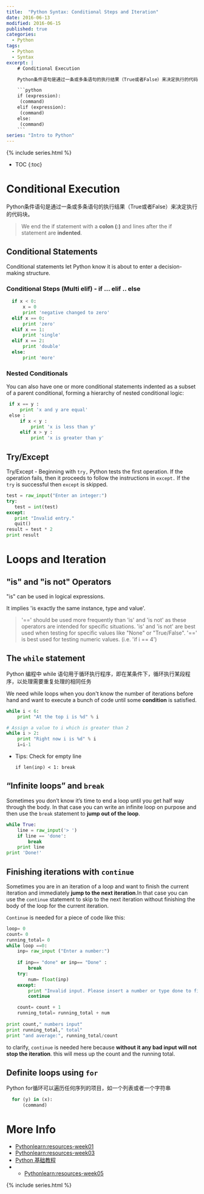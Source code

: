 ```yaml
---
title:  "Python Syntax: Conditional Steps and Iteration"
date: 2016-06-13
modified: 2016-06-15
published: true
categories: 
  - Python
tags:
  - Python
  - Syntax
excerpt: |
    # Conditional Execution

    Python条件语句是通过一条或多条语句的执行结果（True或者False）来决定执行的代码块。

    ```python
    if (expression):
     (command)
    elif (expression):
     (command)
    else:
     (command)
    ```
series: "Intro to Python"	
---
```


 {% include series.html %}

* TOC
{:toc}

# Conditional Execution

Python条件语句是通过一条或多条语句的执行结果（True或者False）来决定执行的代码块。

> We end the if statement with a **colon (:)** and lines after the if statement are **indented**.

## Conditional Statements

Conditional statements let Python know it is about to enter a decision-making structure.

### Conditional Steps (Multi elif) - if ... elif .. else

```python
  if x < 0:
      x = 0
      print 'negative changed to zero'
  elif x == 0:
      print 'zero'
  elif x == 1:
      print 'single'
  elif x == 2:
      print 'double'
  else:
      print 'more'
```

###  Nested Conditionals

You can also have one or more conditional statements indented as a subset of a parent conditional, forming a hierarchy of nested conditional logic:

```python
 if x == y :
     print 'x and y are equal'
 else :
     if x < y :
         print 'x is less than y'
     elif x > y :
         print 'x is greater than y'
```

##  Try/Except

Try/Except - Beginning with `try,` Python tests the first operation. If the operation fails, then it proceeds to follow the instructions in `except.` If the `try` is successful then `except` is skipped.

```python
test = raw_input("Enter an integer:")  
try:  
   test = int(test)  
except:  
   print "Invalid entry."
   quit()  
result = test * 2  
print result  
```

# Loops and Iteration

## "is" and "is not" Operators

"is" can be used in logical expressions.

It implies 'is exactly the same instance, type and value'.

>  '==' should be used more frequently than 'is' and 'is not' as these operators are intended for specific situations. 'is' and 'is not' are best used when testing for specific values like "None" or "True/False". '==' is best used for testing numeric values. (i.e. 'if i == 4')

## The `while` statement

Python 编程中 while 语句用于循环执行程序，即在某条件下，循环执行某段程序，以处理需要重复处理的相同任务

We need while loops when you don't know the number of iterations before hand and want to execute a bunch of code until some **condition** is satisfied.

```python
while i < 6:
    print "At the top i is %d" % i
```

```python
# Assign a value to i which is greater than 2
while i > 2:
    print "Right now i is %d" % i
    i=i-1
```

* Tips: Check for empty line
  
  ```
  if len(inp) < 1: break
  ```

## “Infinite loops” and `break`

Sometimes you don’t know it’s time to end a loop until you get half way through the body. In that case you can write an infinite loop on purpose and then use the `break` statement to **jump out of the loop**.

```python
while True:
    line = raw_input('> ')
    if line == 'done':
        break
    print line
print 'Done!'
```

## Finishing iterations with `continue`

Sometimes you are in an iteration of a loop and want to finish the current iteration and immediately **jump to the next iteration**.In that case you can use the `continue` statement to skip to the next iteration without finishing the body of the loop for the current iteration.

`Continue` is needed for a piece of code like this:

```python
loop= 0
count= 0
running_total= 0
while loop ==0:
    inp= raw_input ("Enter a number:")
    
    if inp== "done" or inp== "Done" :
        break   
    try:
        num= float(inp)
    except:
        print "Invalid input. Please insert a number or type done to finish"
        continue    

    count= count + 1
    running_total= running_total + num
 
print count," numbers input" 
print running_total," total"
print "and average:", running_total/count
```

to clarify, `continue` is needed here because **without it any bad input will not stop the iteration**. this will mess up the count and the running total.

## Definite loops using `for`

Python for循环可以遍历任何序列的项目，如一个列表或者一个字符串

```python
  for (y) in (x):
      (command)
```

# More Info
* [Pythonlearn:resources-week01](https://share.coursera.org/wiki/index.php/Pythonlearn:resources-week01)
* [Pythonlearn:resources-week03](https://share.coursera.org/wiki/index.php/Pythonlearn:resources-week03)
* [Python 基础教程](http://www.runoob.com/python/python-if-statement.html)
* * [Pythonlearn:resources-week05](https://share.coursera.org/wiki/index.php/Pythonlearn:resources-week05)

 {% include series.html %}
